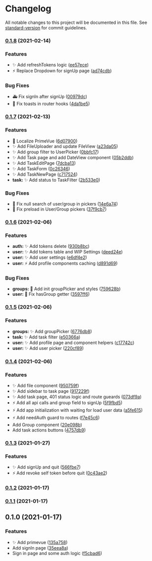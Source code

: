# Changelog

All notable changes to this project will be documented in this file. See [standard-version](https://github.com/conventional-changelog/standard-version) for commit guidelines.

### [0.1.8](https://github.com/Kolobok12309/My-auth_front/compare/v0.1.7...v0.1.8) (2021-02-14)


### Features

* :sparkles: Add refreshTokens logic ([ee57ece](https://github.com/Kolobok12309/My-auth_front/commit/ee57ece6c91fae8d3924ab542655596361e2ba52))
* :zap: Replace Dropdown for signUp page ([ad74cdb](https://github.com/Kolobok12309/My-auth_front/commit/ad74cdbfb7fb74980eac367d7985e62427a5484c))


### Bug Fixes

* :ambulance: Fix signIn after signUp ([00979dc](https://github.com/Kolobok12309/My-auth_front/commit/00979dc29480db99561009a9a206b797922b116f))
* :bug: Fix toasts in router hooks ([4da1be5](https://github.com/Kolobok12309/My-auth_front/commit/4da1be53ef6988acd35f3e1b3588e409e6809f92))

### [0.1.7](https://github.com/Kolobok12309/My-auth_front/compare/v0.1.6...v0.1.7) (2021-02-13)


### Features

* :lipstick: Localize PrimeVue ([6d07900](https://github.com/Kolobok12309/My-auth_front/commit/6d07900baeefc934ebc01530f412b151e5717eb0))
* :sparkles: Add FileUploader and update FileView ([a23da05](https://github.com/Kolobok12309/My-auth_front/commit/a23da05d8b78941e932dd9693a06c1a49d352843))
* :sparkles: Add group filter to UserPicker ([0bbfc17](https://github.com/Kolobok12309/My-auth_front/commit/0bbfc17e777abf2f23e040bf049661186ac4b423))
* :sparkles: Add Task page and add DateView component ([05b2ddb](https://github.com/Kolobok12309/My-auth_front/commit/05b2ddb3c4731a1e66adcaa073db7fc178310b85))
* :sparkles: Add TaskEditPage ([7dcba13](https://github.com/Kolobok12309/My-auth_front/commit/7dcba139dd06207ae603bb390b2a8c8b8e262b63))
* :sparkles: Add TaskForm ([0c26346](https://github.com/Kolobok12309/My-auth_front/commit/0c26346dbe72a0146c51a1e727581adced32f4f2))
* :sparkles: Add TaskNewPage ([c717524](https://github.com/Kolobok12309/My-auth_front/commit/c7175249e97412be127b42ac7cc6ec22bf2534b4))
* **task:** :sparkles: Add status to TaskFilter ([2b533e0](https://github.com/Kolobok12309/My-auth_front/commit/2b533e0264ae404bc9632c821a7d1f3b6d94611a))


### Bug Fixes

* :bug: Fix null search of user/group in pickers ([14e6a74](https://github.com/Kolobok12309/My-auth_front/commit/14e6a7468bb8df845749efd626fce111a26e5125))
* :bug: Fix preload in User/Group pickers ([37f9cb7](https://github.com/Kolobok12309/My-auth_front/commit/37f9cb7f51b2d7e2c48a76319b243c590d886b99))

### [0.1.6](https://github.com/Kolobok12309/My-auth_front/compare/v0.1.5...v0.1.6) (2021-02-06)


### Features

* **auth:** :sparkles: Add tokens delete ([930b8bc](https://github.com/Kolobok12309/My-auth_front/commit/930b8bc8ce43211e0cc3e56262bdbf0346351fc7))
* **user:** :sparkles: Add tokens table and WIP Settings ([deed24e](https://github.com/Kolobok12309/My-auth_front/commit/deed24e70707e8efd2199a4a6484915db99d1c1f))
* **user:** :sparkles: Add user settings ([e6df4e2](https://github.com/Kolobok12309/My-auth_front/commit/e6df4e2c59306e544dfcd3b49b77eaed9aa73f14))
* **user:** :zap: Add profile components caching ([d891d69](https://github.com/Kolobok12309/My-auth_front/commit/d891d69e7d95d51211e4d409ee07e706f7fcc6e4))


### Bug Fixes

* **groups:** :bug: Add init groupPicker and styles ([759628b](https://github.com/Kolobok12309/My-auth_front/commit/759628babf8d427fd4fb48d27197644e3ab8e604))
* **user:** :bug: Fix hasGroup getter ([3597ff6](https://github.com/Kolobok12309/My-auth_front/commit/3597ff64d443fda5cab7d25527e4a1f74baffe61))

### [0.1.5](https://github.com/Kolobok12309/My-auth_front/compare/v0.1.4...v0.1.5) (2021-02-06)


### Features

* **groups:** :sparkles: Add groupPicker ([6776db8](https://github.com/Kolobok12309/My-auth_front/commit/6776db8ca1c21cfc658890f7e9d5c29fd39dd33b))
* **task:** :sparkles: Add task filter ([e50366a](https://github.com/Kolobok12309/My-auth_front/commit/e50366aa18a6cd54e587a5fcb4e92519d899b052))
* **user:** :sparkles: Add profile page and component helpers ([c17742c](https://github.com/Kolobok12309/My-auth_front/commit/c17742ce54f075381690d8b9dec302c37f430be3))
* **user:** :sparkles: Add user picker ([220cf89](https://github.com/Kolobok12309/My-auth_front/commit/220cf8956f77f55a5fbd3ec6fd99fa6fe113aaf1))

### [0.1.4](https://github.com/Kolobok12309/My-auth_front/compare/v0.1.3...v0.1.4) (2021-02-06)


### Features

* :sparkles: Add file component ([950759f](https://github.com/Kolobok12309/My-auth_front/commit/950759fb92d2f703923e474d8c5bc5ebfa6ee1a8))
* :sparkles: Add sidebar to task page ([917229f](https://github.com/Kolobok12309/My-auth_front/commit/917229fb3aaa09dbab341b02a3fa6606f8930c18))
* :sparkles: Add task page, 401 status logic and route gueards ([073df9a](https://github.com/Kolobok12309/My-auth_front/commit/073df9acc5be0c8690e3ee3ea21e93f24a4f660a))
* :zap: Add all api calls and group field to signUp ([5f9fbd5](https://github.com/Kolobok12309/My-auth_front/commit/5f9fbd51f3a416c25587c9550f2039612a0b967b))
* :zap: Add app initialization with waiting for load user data ([a5fe615](https://github.com/Kolobok12309/My-auth_front/commit/a5fe6155ec9f6861a68731da6911e1aebeacae27))
* :zap: Add needAuth guard to routes ([f7e45c6](https://github.com/Kolobok12309/My-auth_front/commit/f7e45c63ceed68014747f26f6fa3ac0d7be21643))
* Add Group component ([20e098b](https://github.com/Kolobok12309/My-auth_front/commit/20e098b35ecc1168055889b111b6b04cd80716d8))
* Add task actions buttons ([4757db9](https://github.com/Kolobok12309/My-auth_front/commit/4757db9c16a2e8b09d7629494022668b70881d49))

### [0.1.3](https://github.com/Kolobok12309/My-auth_front/compare/v0.1.2...v0.1.3) (2021-01-27)


### Features

* :sparkles: Add signUp and quit ([566fbe7](https://github.com/Kolobok12309/My-auth_front/commit/566fbe782643ac1bf8066e2e6379045ed10236da))
* :zap: Add revoke self token before quit ([0c43ae2](https://github.com/Kolobok12309/My-auth_front/commit/0c43ae20b3d9807eefa5629103e00fc3d3b7cdb1))

### [0.1.2](https://github.com/Kolobok12309/My-auth_front/compare/v0.1.1...v0.1.2) (2021-01-17)

### [0.1.1](https://github.com/Kolobok12309/My-auth_front/compare/v0.1.0...v0.1.1) (2021-01-17)

## 0.1.0 (2021-01-17)


### Features

* :sparkles: Add primevue ([135a758](https://github.com/Kolobok12309/My-auth_front/commit/135a758c3d61cfdbe768f979fc8473008db7a34a))
* Add signIn page ([35eea8a](https://github.com/Kolobok12309/My-auth_front/commit/35eea8a57fd0401b2839c8e2611167ea310f29c4))
* Sign in page and some auth logic ([f5cbad6](https://github.com/Kolobok12309/My-auth_front/commit/f5cbad6cade321b66897d9030f31554559196e5d))
